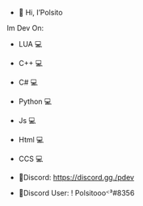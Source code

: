 - 👋 Hi, I’Polsito 


Im Dev On:

- LUA 💻
- C++ 💻
- C# 💻
- Python 💻
- Js 💻
- Html 💻
- CCS 💻


- 👤Discord: https://discord.gg./pdev
- 👤Discord User: ! Polsitoooᑉ³#8356
